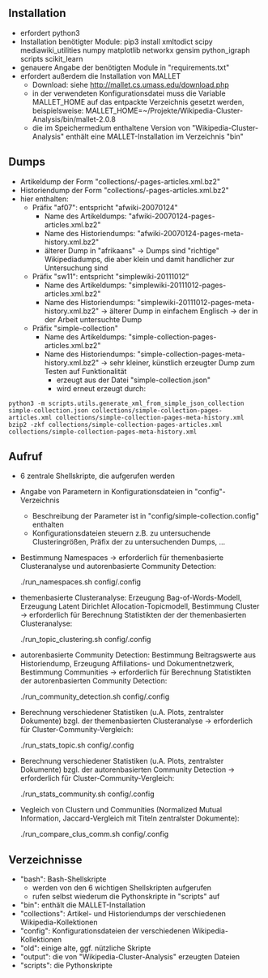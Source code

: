 
Installation
------------
- erfordert python3
- Installation benötigter Module:
  pip3 install xmltodict scipy mediawiki_utilities numpy matplotlib networkx gensim python_igraph scripts scikit_learn
- genauere Angabe der benötigten Module in "requirements.txt"
- erfordert außerdem die Installation von MALLET 
  - Download: siehe http://mallet.cs.umass.edu/download.php
  - in der verwendeten Konfigurationsdatei muss die Variable MALLET_HOME auf das entpackte Verzeichnis gesetzt werden, beispielsweise:
    MALLET_HOME=~/Projekte/Wikipedia-Cluster-Analysis/bin/mallet-2.0.8 
  - die im Speichermedium enthaltene Version von "Wikipedia-Cluster-Analysis" enthält eine MALLET-Installation im Verzeichnis "bin"
  
  
Dumps
-----
- Artikeldump der Form "collections/<PREFIX>-pages-articles.xml.bz2"
- Historiendump der Form "collections/<PREFIX>-pages-articles.xml.bz2"
- hier enthalten:
  - Präfix "af07": entspricht "afwiki-20070124"
    - Name des Artikeldumps: "afwiki-20070124-pages-articles.xml.bz2"
    - Name des Historiendumps: "afwiki-20070124-pages-meta-history.xml.bz2"
    - älterer Dump in "afrikaans" -> Dumps sind "richtige" Wikipediadumps, die aber klein und damit handlicher zur Untersuchung sind
  - Präfix "sw11": entspricht "simplewiki-20111012"
    - Name des Artikeldumps: "simplewiki-20111012-pages-articles.xml.bz2"
    - Name des Historiendumps: "simplewiki-20111012-pages-meta-history.xml.bz2"
    -> älterer Dump in einfachem Englisch -> der in der Arbeit untersuchte Dump
  - Präfix "simple-collection"
    - Name des Artikeldumps: "simple-collection-pages-articles.xml.bz2"
    - Name des Historiendumps: "simple-collection-pages-meta-history.xml.bz2"
    -> sehr kleiner, künstlich erzeugter Dump zum Testen auf Funktionalität
      - erzeugt aus der Datei "simple-collection.json"
      - wird erneut erzeugt durch:
```
python3 -m scripts.utils.generate_xml_from_simple_json_collection simple-collection.json collections/simple-collection-pages-articles.xml collections/simple-collection-pages-meta-history.xml
bzip2 -zkf collections/simple-collection-pages-articles.xml collections/simple-collection-pages-meta-history.xml
```
         
Aufruf
------
- 6 zentrale Shellskripte, die aufgerufen werden
- Angabe von Parametern in Konfigurationsdateien in "config"-Verzeichnis
  - Beschreibung der Parameter ist in "config/simple-collection.config" enthalten
  - Konfigurationsdateien steuern z.B. zu untersuchende Clusteringrößen, Präfix der zu untersuchenden Dumps, ...

- Bestimmung Namespaces -> erforderlich für themenbasierte Clusteranalyse und autorenbasierte Community Detection:

  ./run_namespaces.sh config/<PREFIX>.config
  
- themenbasierte Clusteranalyse: Erzeugung Bag-of-Words-Modell, Erzeugung Latent Dirichlet Allocation-Topicmodell, Bestimmung Cluster -> erforderlich für Berechnung Statistikten der der themenbasierten Clusteranalyse:

  ./run_topic_clustering.sh config/<PREFIX>.config
  
- autorenbasierte Community Detection: Bestimmung Beitragswerte aus Historiendump, Erzeugung Affiliations- und Dokumentnetzwerk, Bestimmung Communities -> erforderlich für Berechnung Statistikten der autorenbasierten Community Detection:

  ./run_community_detection.sh config/<PREFIX>.config
  
- Berechnung verschiedener Statistiken (u.A. Plots, zentralster Dokumente) bzgl. der themenbasierten Clusteranalyse -> erforderlich für Cluster-Community-Vergleich:

  ./run_stats_topic.sh config/<PREFIX>.config
  
- Berechnung verschiedener Statistiken (u.A. Plots, zentralster Dokumente) bzgl. der autorenbasierten Community Detection -> erforderlich für Cluster-Community-Vergleich:    

  ./run_stats_community.sh config/<PREFIX>.config  
  
- Vegleich von Clustern und Communities (Normalized Mutual Information, Jaccard-Vergleich mit Titeln zentralster Dokumente):

  ./run_compare_clus_comm.sh config/<PREFIX>.config


Verzeichnisse
-------------
- "bash": Bash-Shellskripte
  - werden von den 6 wichtigen Shellskripten aufgerufen
  - rufen selbst wiederum die Pythonskripte in "scripts" auf
- "bin": enthält die MALLET-Installation
- "collections": Artikel- und Historiendumps der verschiedenen Wikipedia-Kollektionen
- "config": Konfigurationsdateien der verschiedenen Wikipedia-Kollektionen
- "old": einige alte, ggf. nützliche Skripte
- "output": die von "Wikipedia-Cluster-Analysis" erzeugten Dateien
- "scripts": die Pythonskripte
   
   
           
           
           
           